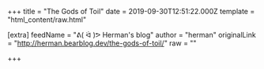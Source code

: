 
+++
title = "The Gods of Toil"
date = 2019-09-30T12:51:22.000Z
template = "html_content/raw.html"

[extra]
feedName = "ᕕ( ᐛ )ᕗ Herman's blog"
author = "herman"
originalLink = "http://herman.bearblog.dev/the-gods-of-toil/"
raw = ""

+++

